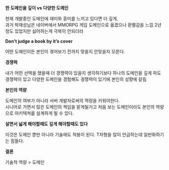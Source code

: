 **한 도메인을 깊이 vs 다양한 도메인**

현재 개발중인 도메인에 재미와 흥미를 느끼고 있다면 더 깊게,   
과거 박재성님은 네이버에서 MMORPG 게임 도메인으로 옮겼으나 환멸감을 느낌 2년정도 있었지만 싫어하는게 극복이 안되더라   

**Don’t judge a book by it’s cover**

어떤 도메인이든 본인이 겪어보기 전까지 맞을지 안맞을지 모른다.

**경쟁력**

내가 어떤 선택을 했을때 더 경쟁력이 있을지 생각하기보다 하나의 도메인을 깊게 파도 경쟁력이 있고 다양한 도메인을 경험해도 경쟁력이 있기에 본인의 성향에 갈림

**본인의 역량**

도메인의 여부가 아니라 서버 개발자로써의 역량을 키워야한다.   
시니어로 가면서 많은 도메인의 책임을 맡게될거고 처음 보는 도메인이라도 본인의 역량으로 아키텍쳐를 설계하게 될 수 있다.  

**살면서 넓게 해야할때도 깊게 해야할때도 있다**

이것은 도메인 뿐만 아니라 기술에도 적용이 된다.  T자형을 많이 언급하는데 일반화하기는 힘들다. 

 
**결론**

기술적 역량 > 도메인
